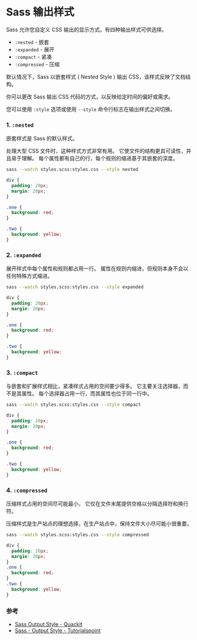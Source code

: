 # Sass 输出样式

Sass 允许您自定义 CSS 输出的显示方式。有四种输出样式可供选择。

- `:nested` - 嵌套
- `:expanded` - 展开
- `:compact` - 紧凑
- `:compressed` - 压缩

默认情况下，Sass 以嵌套样式 ( Nested Style ) 输出 CSS，该样式反映了文档结构。

你可以更改 Sass 输出 CSS 代码的方式，以反映给定时间的偏好或需求。

您可以使用 `:style` 选项或使用 `--style` 命令行标志在输出样式之间切换。

### 1. `:nested`

嵌套样式是 Sass 的默认样式。

处理大型 CSS 文件时，这种样式方式非常有用。
它使文件的结构更具可读性，并且易于理解。
每个属性都有自己的行，每个规则的缩进基于其嵌套的深度。

```sh
sass --watch styles.scss:styles.css --style nested
```

```css
div {
  padding: 20px;
  margin: 20px;
}

.one {
  background: red;
}

.two {
  background: yellow;
}
```

### 2. `:expanded`

展开样式中每个属性和规则都占用一行。
属性在规则内缩进，但规则本身不会以任何特殊方式缩进。

```sh
sass --watch styles.scss:styles.css --style expanded
```

```css
div {
  padding: 20px;
  margin: 20px;
}

.one {
  background: red;
}

.two {
  background: yellow;
}
```

### 3. `:compact`

与嵌套和扩展样式相比，紧凑样式占用的空间要少得多。
它主要关注选择器，而不是其属性。
每个选择器占用一行，而其属性也位于同一行中。

```sh
sass --watch styles.scss:styles.css --style compact
```

```css
div {
  padding: 20px;
  margin: 20px;
}

.one {
  background: red;
}

.two {
  background: yellow;
}
```

### 4. `:compressed`

压缩样式占用的空间尽可能最小，
它仅在文件末尾提供空格以分隔选择符和换行符。

压缩样式是生产站点的理想选择，在生产站点中，保持文件大小尽可能小很重要。

```sh
sass --watch styles.scss:styles.css --style compressed
```

```css
div {
  padding: 20px;
  margin: 20px;
}
.one {
  background: red;
}
.two {
  background: yellow;
}
```

### 参考

- [Sass Output Style - Quackit](https://www.quackit.com/sass/tutorial/sass_output_style.cfm)
- [Sass - Output Style - Tutorialspoint](https://www.tutorialspoint.com/sass/sass_output_style.htm)
